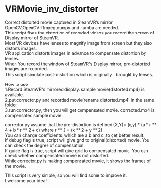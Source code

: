 # VRMovie_inv_distorter
Correct distorted movie captured in SteamVR's mirror.<br>
OpenCV,OpenCV-ffmpeg,numpy and numba are needed.<br>
This script fixes the distortion of recorded videos you record the screen of Display mirror of SteamVR.<br>
Most VR devices have lenses to magnify image from screen but they also distorts images.<br>
VR application distorts images in advance to compensate distortion by lenses.<br>
When You record the window of SteamVR's Display mirror, pre-distorted images are recorded.<br>
This script simulate post-distortion which is originally　brought by lenses.<br>

How to use<br>
1.Record SteamVR's mirrored display. sample movie(distorted.mp4) is available.<br>
2.put corrector.py and recorded movie(rename distorted.mp4) in the same folder.<br>
3.run corrector.py, then you will get compensated movie. corrected.mp4 is compensated sample movie.<br>
 
corrector.py assume that the pre-distortion is defined (X,Y)= (x,y) * (a * r ** 4 + b * r ** 2 + c) where r ** 2 = (x ** 2 + y ** 2)<br>
You can change coefficients, which are a,b and c ,to get better result.<br>
If debug flag is true, script will give grid to original(distorted) movie. You can check the degree of compensation.<br>
If guide flag is true, script will give grid to compensated movie. You can check whether compensated movie is not distorted.<br>
While corrector.py is making compensated movie, it shows the frames of the movie.<br>

This script is very simple, so you will find some to improve it.<br>
I welcome your idea!<br>
